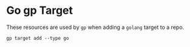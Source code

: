 # Go gp Target

These resources are used by `gp` when adding a `golang` target to a repo.

```
gp target add --type go 